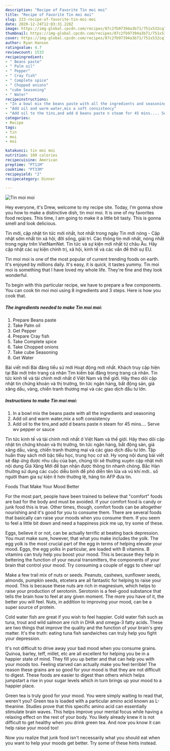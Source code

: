 ```yaml
---
description: "Recipe of Favorite Tin moi moi"
title: "Recipe of Favorite Tin moi moi"
slug: 223-recipe-of-favorite-tin-moi-moi
date: 2020-12-24T12:03:31.228Z
image: https://img-global.cpcdn.com/recipes/87c2fb97394a3b71/751x532cq70/tin-moi-moi-recipe-main-photo.jpg
thumbnail: https://img-global.cpcdn.com/recipes/87c2fb97394a3b71/751x532cq70/tin-moi-moi-recipe-main-photo.jpg
cover: https://img-global.cpcdn.com/recipes/87c2fb97394a3b71/751x532cq70/tin-moi-moi-recipe-main-photo.jpg
author: Ryan Hanson
ratingvalue: 4.7
reviewcount: 1533
recipeingredient:
- " Beans paste"
- " Palm oil"
- " Pepper"
- " Cray fish"
- " Complete spice"
- " Chopped onions"
- "cube Seasoning"
- " Water"
recipeinstructions:
- "In a bowl mix the beans paste with all the ingredients and seasoning"
- "Add oil and warm water,mix a soft consistency"
- "Add oil to the tins,and add d beans paste n steam for 45 mins.... Serve wv pepper or sauce"
categories:
- Recipe
tags:
- tin
- moi
- moi

katakunci: tin moi moi 
nutrition: 109 calories
recipecuisine: American
preptime: "PT11M"
cooktime: "PT33M"
recipeyield: "2"
recipecategory: Dinner

---
```



![Tin moi moi](https://img-global.cpcdn.com/recipes/87c2fb97394a3b71/751x532cq70/tin-moi-moi-recipe-main-photo.jpg)

Hey everyone, it's Drew, welcome to my recipe site. Today, I'm gonna show you how to make a distinctive dish, tin moi moi. It is one of my favorites food recipes. This time, I am going to make it a little bit tasty. This is gonna smell and look delicious.

Tin mới, cập nhật tin tức mới nhất, hot nhất trong ngày Tin mới nóng - Cập nhật sớm nhất tin xã hội, đời sống, giải trí. Các thông tin mới nhất, nóng nhất trong ngày trên VietNamNet. Tin tức và sự kiện mới nhất từ châu Âu. Hãy cập nhật các sự kiện chính trị, xã hội, kinh tế và các vấn đề thời sự EU.

Tin moi moi is one of the most popular of current trending foods on earth. It's enjoyed by millions daily. It's easy, it is quick, it tastes yummy. Tin moi moi is something that I have loved my whole life. They're fine and they look wonderful.


To begin with this particular recipe, we have to prepare a few components. You can cook tin moi moi using 8 ingredients and 3 steps. Here is how you cook that.

<!--inarticleads1-->

##### The ingredients needed to make Tin moi moi:

1. Prepare  Beans paste
1. Take  Palm oil
1. Get  Pepper
1. Prepare  Cray fish
1. Take  Complete spice
1. Take  Chopped onions
1. Take cube Seasoning
1. Get  Water


Bài viết mới Bài đăng tiểu sử mới Hoạt động mới nhất. Khách truy cập hiện tại Bài mới trên trang cá nhân Tìm kiếm bài đăng trong trang cá nhân. Tin tức kinh tế và tài chính mới nhất ở Việt Nam và thế giới. Hãy theo dõi cập nhật tin chứng khoán và thị trường, tin tức ngân hàng, bất động sản, giá xăng dầu, vàng, chiến tranh thương mại và các giao dịch đầu tư lớn. 

<!--inarticleads2-->

##### Instructions to make Tin moi moi:

1. In a bowl mix the beans paste with all the ingredients and seasoning
1. Add oil and warm water,mix a soft consistency
1. Add oil to the tins,and add d beans paste n steam for 45 mins.... Serve wv pepper or sauce


Tin tức kinh tế và tài chính mới nhất ở Việt Nam và thế giới. Hãy theo dõi cập nhật tin chứng khoán và thị trường, tin tức ngân hàng, bất động sản, giá xăng dầu, vàng, chiến tranh thương mại và các giao dịch đầu tư lớn. Tập huấn thay sách mới bậc tiểu học, trung học cơ sở. Hy vọng nội dung bài viết sẽ đáp ứng được nhu cầu của bạn, chúng tôi sẽ thường xuyên cập nhật mới nội dung Giá Xăng Mới để bạn nhận được thông tin nhanh chóng. Bắc Hàn thường sử dụng các cuộc diễu binh để phô diễn tên lửa và vũ khí mới.. số người tham gia sự kiện ít hơn thường lệ, hãng tin AFP đưa tin. 

Foods That Make Your Mood Better


For the most part, people have been trained to believe that "comfort" foods are bad for the body and must be avoided. If your comfort food is candy or junk food this is true. Other times, though, comfort foods can be altogether nourishing and it's good for you to consume them. There are several foods that basically can raise your moods when you consume them. If you seem to feel a little bit down and need a happiness pick me up, try some of these.

Eggs, believe it or not, can be actually terrific at beating back depression. You must make sure, however, that what you make includes the yolk. The egg yolk is the most crucial part of the egg in terms of helping elevate your mood. Eggs, the egg yolks in particular, are loaded with B vitamins. B vitamins can truly help you boost your mood. This is because they help in bettering the function of your neural transmitters, the components of your brain that control your mood. Try consuming a couple of eggs to cheer up!

Make a few trail mix of nuts or seeds. Peanuts, cashews, sunflower seeds, almonds, pumpkin seeds, etcetera are all fantastic for helping to raise your mood. This is because these nuts are rich in magnesium, which helps to raise your production of serotonin. Serotonin is a feel-good substance that tells the brain how to feel at any given moment. The more you have of it, the better you will feel. Nuts, in addition to improving your mood, can be a super source of protein.

Cold water fish are great if you wish to feel happier. Cold water fish such as tuna, trout and wild salmon are rich in DHA and omega-3 fatty acids. These are two things that improve the quality and the function of your brain's grey matter. It's the truth: eating tuna fish sandwiches can truly help you fight your depression. 

It's not difficult to drive away your bad mood when you consume grains. Quinoa, barley, teff, millet, etc are all excellent for helping you be in a happier state of mind. They fill you up better and that can help you with your moods too. Feeling starved can actually make you feel terrible! The reason these grains are so good for your mood is that they are not difficult to digest. These foods are easier to digest than others which helps jumpstart a rise in your sugar levels which in turn brings up your mood to a happier place.

Green tea is truly good for your mood. You were simply waiting to read that, weren't you? Green tea is loaded with a particular amino acid known as L-theanine. Studies prove that this specific amino acid can essentially stimulate brain waves. This helps improve your mental focus while having a relaxing effect on the rest of your body. You likely already knew it is not difficult to get healthy when you drink green tea. And now you know it can help raise your mood too!

Now you realize that junk food isn't necessarily what you should eat when you want to help your moods get better. Try  some  of  these  hints  instead.

